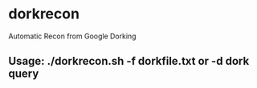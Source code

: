 # dorkrecon
Automatic Recon from Google Dorking
## Usage: ./dorkrecon.sh -f dorkfile.txt or  -d dork query
